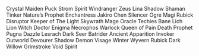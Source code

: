 Crystal Maiden
Puck
Strom Spirit
Windranger
Zeus
Lina
Shadow Shaman
Tinker
Nature’s Prophet
Enchantress
Jakiro
Chen
Silencer
Ogre Magi
Rubick
Disruptor
Keeper of The Light
Skywrath Mage
Oracle
Techies
Bane
Lich
Lion
Witch Doctor
Enigma
Necrophos
Warlock
Queen of Pain
Death Prophet
Pugna
Dazzle
Lesrach
Dark Seer
Batrider
Ancient Apparition
Invoker
Outworld Devourer
Shadow Demon
Visage
Winter Wyvern
Rubick
Dark Willow
Grimstroke
Void Spirit
